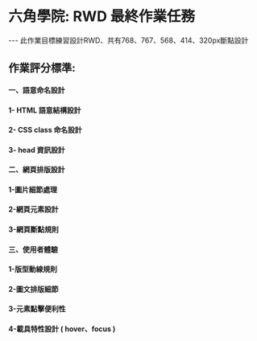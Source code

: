 # 六角學院: RWD 最終作業任務
--- 此作業目標練習設計RWD、共有768、767、568、414、320px斷點設計

## 作業評分標準:
####   一、語意命名設計
####         1- HTML 語意結構設計
####         2- CSS class 命名設計
####         3- head 資訊設計
####   二、網頁排版設計
####         1-圖片細節處理
####         2-網頁元素設計
####         3-網頁斷點規則
####   三、使用者體驗
####         1-版型動線規則
####         2-圖文排版細節
####         3-元素點擊便利性
####         4-載具特性設計 ( hover、focus )
